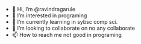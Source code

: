- 👋 Hi, I’m @ravindragarule
- 👀 I’m interested in programing
- 🌱 I’m currently learning in sybsc comp sci.
- 💞️ I’m looking to collaborate on no any collaborate
- 📫 How to reach me not good in programing

<!---
ravindragarule/ravindragarule is a ✨ special ✨ repository because its `README.md` (this file) appears on your GitHub profile.
You can click the Preview link to take a look at your changes.
--->
